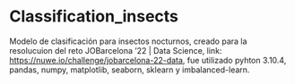# Classification_insects

Modelo de clasificación para insectos nocturnos, creado para la resolucuion del reto JOBarcelona ’22 | Data Science, link: https://nuwe.io/challenge/jobarcelona-22-data,
fue utilizado pyhton 3.10.4, pandas, numpy, matplotlib, seaborn, sklearn y imbalanced-learn.
